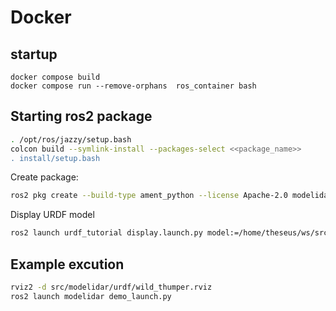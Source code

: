 # Docker

## startup

```console
docker compose build
docker compose run --remove-orphans  ros_container bash
```

## Starting ros2 package

```sh
. /opt/ros/jazzy/setup.bash
colcon build --symlink-install --packages-select <<package_name>>
. install/setup.bash
```

Create package:

```sh
ros2 pkg create --build-type ament_python --license Apache-2.0 modelidar --dependencies rclpy
```

Display URDF model

```sh
ros2 launch urdf_tutorial display.launch.py model:=/home/theseus/ws/src/turtle_docker/src/urdf/urdf_wild_thumper.urdf.xacro 
```

## Example excution

```sh
rviz2 -d src/modelidar/urdf/wild_thumper.rviz 
ros2 launch modelidar demo_launch.py
```
